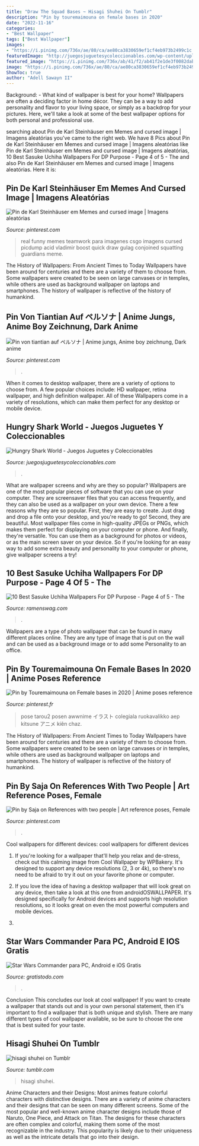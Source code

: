 ```yaml
---
title: "Draw The Squad Bases ~ Hisagi Shuhei On Tumblr"
description: "Pin by touremaimouna on female bases in 2020"
date: "2022-11-16"
categories:
- "Best Wallpaper"
tags: ["Best Wallpaper"]
images:
- "https://i.pinimg.com/736x/ae/80/ca/ae80ca3830659ef1cf4eb973b2499c1c.jpg"
featuredImage: "http://juegosjuguetesycoleccionables.com/wp-content/uploads/2018/07/shark.jpg"
featured_image: "https://i.pinimg.com/736x/ab/41/f2/ab41f2e1de3f0082dab2b17cda78ecca.jpg"
image: "https://i.pinimg.com/736x/ae/80/ca/ae80ca3830659ef1cf4eb973b2499c1c.jpg"
ShowToc: true
author: "Adell Sawayn II"
---
```



Background: - What kind of wallpaper is best for your home?
Wallpapers are often a deciding factor in home décor. They can be a way to add personality and flavor to your living space, or simply as a backdrop for your pictures. Here, we'll take a look at some of the best wallpaper options for both personal and professional use.

	

		
searching about Pin de Karl Steinhäuser em Memes and cursed image | Imagens aleatórias you've came to the right web. We have 8 Pics about Pin de Karl Steinhäuser em Memes and cursed image | Imagens aleatórias like Pin de Karl Steinhäuser em Memes and cursed image | Imagens aleatórias, 10 Best Sasuke Uchiha Wallpapers For DP Purpose - Page 4 of 5 - The and also Pin de Karl Steinhäuser em Memes and cursed image | Imagens aleatórias. Here it is:
		
    
## Pin De Karl Steinhäuser Em Memes And Cursed Image | Imagens Aleatórias

<img loading=lazy src="https://i.pinimg.com/736x/45/cc/f3/45ccf3271f49d48ac40972db9da9651f.jpg" onerror="this.onerror=null;this.src='https://tse2.mm.bing.net/th?id=OIP.lx2YkZe13jQcqMRk_eVdNQHaJA&amp;pid=15.1';" alt="Pin de Karl Steinhäuser em Memes and cursed image | Imagens aleatórias">

_Source: pinterest.com_

>real funny memes teamwork para imagenes csgo imagens cursed picdump acid vladimir boost quick draw gulag conjoined squatting guardians meme. 

	

The History of Wallpapers: From Ancient Times to Today
Wallpapers have been around for centuries and there are a variety of them to choose from. Some wallpapers were created to be seen on large canvases or in temples, while others are used as background wallpaper on laptops and smartphones. The history of wallpaper is reflective of the history of humankind.

    
## Pin Von Tiantian Auf ペルソナ | Anime Jungs, Anime Boy Zeichnung, Dark Anime

<img loading=lazy src="https://i.pinimg.com/736x/1e/35/5b/1e355bc1bfd49db2c8b371d5da5bffe5.jpg" onerror="this.onerror=null;this.src='https://tse3.mm.bing.net/th?id=OIP.7YiqYlGj8qrIJfCus1SJFwHaMP&amp;pid=15.1';" alt="Pin von tiantian auf ペルソナ | Anime jungs, Anime boy zeichnung, Dark anime">

_Source: pinterest.com_

>. 

	

When it comes to desktop wallpaper, there are a variety of options to choose from. A few popular choices include: HD wallpaper, retina wallpaper, and high definition wallpaper. All of these Wallpapers come in a variety of resolutions, which can make them perfect for any desktop or mobile device. 

    
## Hungry Shark World - Juegos Juguetes Y Coleccionables

<img loading=lazy src="http://juegosjuguetesycoleccionables.com/wp-content/uploads/2018/07/shark.jpg" onerror="this.onerror=null;this.src='https://tse1.mm.bing.net/th?id=OIP.-mqFyEPxYRzLRJt7KkKzbgHaEK&amp;pid=15.1';" alt="Hungry Shark World - Juegos Juguetes y Coleccionables">

_Source: juegosjuguetesycoleccionables.com_

>. 

	

What are wallpaper screens and why are they so popular?
Wallpapers are one of the most popular pieces of software that you can use on your computer. They are screensaver files that you can access frequently, and they can also be used as a wallpaper on your own device. There a few reasons why they are so popular. First, they are easy to create. Just drag and drop a file onto your desktop, and you're ready to go! Second, they are beautiful. Most wallpaper files come in high-quality JPEGs or PNGs, which makes them perfect for displaying on your computer or phone. And finally, they're versatile. You can use them as a background for photos or videos, or as the main screen saver on your device. So if you're looking for an easy way to add some extra beauty and personality to your computer or phone, give wallpaper screens a try!

    
## 10 Best Sasuke Uchiha Wallpapers For DP Purpose - Page 4 Of 5 - The

<img loading=lazy src="https://i1.wp.com/s-media-cache-ak0.pinimg.com/564x/9e/8f/61/9e8f6185541208a5b2aa31da915f5852.jpg?w=1060&amp;ssl=1" onerror="this.onerror=null;this.src='https://tse1.mm.bing.net/th?id=OIP.FD2yzRsOT5dkIbmnlB2-fAAAAA&amp;pid=15.1';" alt="10 Best Sasuke Uchiha Wallpapers For DP Purpose - Page 4 of 5 - The">

_Source: ramenswag.com_

>. 

	



Wallpapers are a type of photo wallpaper that can be found in many different places online. They are any type of image that is put on the wall and can be used as a background image or to add some Personality to an office.

    
## Pin By Touremaimouna On Female Bases In 2020 | Anime Poses Reference

<img loading=lazy src="https://i.pinimg.com/736x/ab/41/f2/ab41f2e1de3f0082dab2b17cda78ecca.jpg" onerror="this.onerror=null;this.src='https://tse2.mm.bing.net/th?id=OIP.vrmx8gEJsPJ-VrwXT4DhaQHaMS&amp;pid=15.1';" alt="Pin by Touremaimouna on Female bases in 2020 | Anime poses reference">

_Source: pinterest.fr_

>pose tarou2 posen awwnime イラスト colegiala ruokavalikko aep kitsune アニメ kiên chaz. 

	

The History of Wallpapers: From Ancient Times to Today
Wallpapers have been around for centuries and there are a variety of them to choose from. Some wallpapers were created to be seen on large canvases or in temples, while others are used as background wallpaper on laptops and smartphones. The history of wallpaper is reflective of the history of humankind.

    
## Pin By Saja On References With Two People | Art Reference Poses, Female

<img loading=lazy src="https://i.pinimg.com/736x/ae/80/ca/ae80ca3830659ef1cf4eb973b2499c1c.jpg" onerror="this.onerror=null;this.src='https://tse4.mm.bing.net/th?id=OIP.uID5K6dYnDKbFj1xSIzf4AHaLK&amp;pid=15.1';" alt="Pin by Saja on References with two people | Art reference poses, Female">

_Source: pinterest.com_

>. 

	

Cool wallpapers for different devices:
cool wallpapers for different devices 

1. If you're looking for a wallpaper that'll help you relax and de-stress, check out this calming image from Cool Wallpaper by WPBakery. It's designed to support any device resolutions (2, 3 or 4k), so there's no need to be afraid to try it out on your favorite phone or computer.

2. If you love the idea of having a desktop wallpaper that will look great on any device, then take a look at this one from androidOSWALLPAPER. It's designed specifically for Android devices and supports high resolution resolutions, so it looks great on even the most powerful computers and mobile devices.

3.

    
## Star Wars Commander Para PC, Android E IOS Gratis

<img loading=lazy src="https://www.gratistodo.com/wp-content/uploads/2016/07/keyart-squadwars-final_d553f85b.jpeg" onerror="this.onerror=null;this.src='https://tse1.mm.bing.net/th?id=OIP.qUTrEMlwo0ur-booyXyCOwHaEK&amp;pid=15.1';" alt="Star Wars Commander para PC, Android e iOS Gratis">

_Source: gratistodo.com_

>. 

	

Conclusion
This concludes our look at cool wallpaper! If you want to create a wallpaper that stands out and is your own personal statement, then it's important to find a wallpaper that is both unique and stylish. There are many different types of cool wallpaper available, so be sure to choose the one that is best suited for your taste.

    
## Hisagi Shuhei On Tumblr

<img loading=lazy src="https://66.media.tumblr.com/0b1efcc64997ee9ede1941c1892e2d03/tumblr_o6gmtj1s4O1ujxcaso1_500.gif" onerror="this.onerror=null;this.src='https://tse1.mm.bing.net/th?id=OIP.1pK_Kc49TlcFW12g_yKxJwHaEK&amp;pid=15.1';" alt="hisagi shuhei on Tumblr">

_Source: tumblr.com_

>hisagi shuhei. 

	

Anime Characters and their Designs: Most animes feature colorful characters with distinctive designs.
There are a variety of anime characters and their designs that can be seen on many different screens. Some of the most popular and well-known anime character designs include those of Naruto, One Piece, and Attack on Titan. The designs for these characters are often complex and colorful, making them some of the most recognizable in the industry. This popularity is likely due to their uniqueness as well as the intricate details that go into their design.

